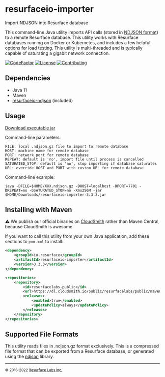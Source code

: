 # resurfaceio-importer
Import NDJSON into Resurface database

This command-line Java utility imports API calls (stored in [NDJSON format](https://resurface.io/json.html)) to a remote
Resurface database. This utility works with Resurface databases running on Docker or Kubernetes, and includes a few helpful
options for load testing. This utility is multi-threaded and is typically capable of saturating a gigabit
network connection.

[![CodeFactor](https://www.codefactor.io/repository/github/resurfaceio/importer/badge)](https://www.codefactor.io/repository/github/resurfaceio/importer)
[![License](https://img.shields.io/github/license/resurfaceio/importer)](https://github.com/resurfaceio/importer/blob/v3.3.x/LICENSE)
[![Contributing](https://img.shields.io/badge/contributions-welcome-green.svg)](https://github.com/resurfaceio/importer/blob/v3.3.x/CONTRIBUTING.md)

## Dependencies

* Java 11
* Maven
* [resurfaceio-ndjson](https://github.com/resurfaceio/ndjson) (included)

## Usage

[Download executable jar](https://dl.cloudsmith.io/public/resurfacelabs/public/maven/io/resurface/resurfaceio-importer/3.3.3/resurfaceio-importer-3.3.3.jar)

Command-line parameters:
```
FILE: local .ndjson.gz file to import to remote database
HOST: machine name for remote database
PORT: network port for remote database
REPEAT: default is 'no', import file until process is cancelled
SATURATED_STOP: default is 'no', stop importing if database saturates
URL: override HOST and PORT with custom URL for remote database
```

Command-line example:
```
java -DFILE=$HOME/XXX.ndjson.gz -DHOST=localhost -DPORT=7701 -DREPEAT=no -DSATURATED_STOP=no -Xmx256M -jar $HOME/Downloads/resurfaceio-importer-3.3.3.jar
```

## Installing with Maven

⚠️ We publish our official binaries on [CloudSmith](https://cloudsmith.com) rather than Maven Central, because CloudSmith
is awesome.

If you want to call this utility from your own Java application, add these sections to `pom.xml` to install:

```xml
<dependency>
    <groupId>io.resurface</groupId>
    <artifactId>resurfaceio-importer</artifactId>
    <version>3.3.3</version>
</dependency>
```

```xml
<repositories>
    <repository>
        <id>resurfacelabs-public</id>
        <url>https://dl.cloudsmith.io/public/resurfacelabs/public/maven/</url>
        <releases>
            <enabled>true</enabled>
            <updatePolicy>always</updatePolicy>
        </releases>
    </repository>
</repositories>
```

## Supported File Formats

This utility reads files in .ndjson.gz format exclusively. This is a compressed file format that can be exported from a
Resurface database, or generated using the [ndjson](https://github.com/resurfaceio/ndjson) library.

---
<small>&copy; 2016-2022 <a href="https://resurface.io">Resurface Labs Inc.</a></small>
